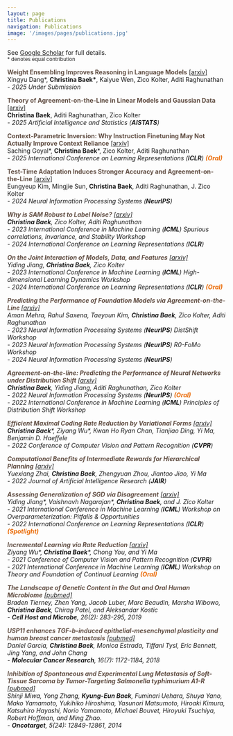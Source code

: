 ```yaml
---
layout: page
title: Publications
navigation: Publications
image: '/images/pages/publications.jpg'
---
```

See [Google Scholar](https://scholar.google.com/citations?user=8jVzL_YAAAAJ&hl=en) for full details.<br/>
<sub> * denotes equal contribution </sub>

**<span style="color:#614e43">Weight Ensembling Improves Reasoning in Language Models</span>**
[\[arxiv\]](https://arxiv.org/abs/2504.10478)<br/> Xingyu Dang\*, **Christina Baek\***, Kaiyue Wen, Zico Kolter, Aditi Raghunathan <br/> 
<em> - 2025 Under Submission </em> <br/>

**<span style="color:#614e43">Theory of Agreement-on-the-Line in Linear Models and Gaussian Data</span>**
[\[arxiv\]](https://kebaek.github.io/data/Agreement_theory_AISTATS.pdf)<br/> **Christina Baek**, Aditi Raghunathan, Zico Kolter <br/> 
<em> - 2025 Artificial Intelligence and Statistics (**AISTATS**)</em> <br/>

**<span style="color:#614e43">Context-Parametric Inversion: Why Instruction Finetuning May Not Actually Improve Context Reliance</span>**
[\[arxiv\]](https://arxiv.org/abs/2410.10796)<br/> Saching Goyal\*, **Christina Baek**\*, Zico Kolter, Aditi Raghunathan <br/> 
<em>  - 2025 International Conference on Learning Representations (**ICLR**) <span style="color:#ea6a05">**(Oral)** </span> </em> <br/>

**<span style="color:#614e43">Test-Time Adaptation Induces Stronger Accuracy and Agreement-on-the-Line</span>**
[\[arxiv\]](https://arxiv.org/abs/2310.04941)<br/> Eungyeup Kim, Mingjie Sun, **Christina Baek**, Aditi Raghunathan, J. Zico Kolter <br/> 
<em> - 2024 Neural Information Processing Systems (**NeurIPS**) <br/>

**<span style="color:#614e43"> Why is SAM Robust to Label Noise?</span>**
[\[arxiv\]](https://arxiv.org/abs/2405.03676)<br/> **Christina Baek**, Zico Kolter, Aditi Raghunathan <br/> 
<em>  - 2023 International Conference in Machine Learning (**ICML**) Spurious correlations, Invariance, and Stability Workshop <br/>
<em>  - 2024 International Conference on Learning Representations (**ICLR**) </em> <br/>

**<span style="color:#614e43"> On the Joint Interaction of Models, Data, and Features</span>**
[\[arxiv\]](https://arxiv.org/abs/2306.04793)<br/> Yiding Jiang, **Christina Baek**, Zico Kolter <br/> 
<em>  - 2023 International Conference in Machine Learning (**ICML**) High-dimensional Learning Dynamics Workshop <br/>
<em>  - 2024 International Conference on Learning Representations (**ICLR**) <span style="color:#ea6a05">**(Oral)** </span></em> <br/>

**<span style="color:#614e43"> Predicting the Performance of Foundation Models via Agreement-on-the-Line </span>**
[\[arxiv\]](https://openreview.net/forum?id=wMWU5kl21R)<br/> Aman Mehra, Rahul Saxena, Taeyoun Kim, **Christina Baek**, Zico Kolter, Aditi Raghunathan <br/> 
<em>  - 2023 Neural Information Processing Systems (**NeurIPS**) DistShift Workshop <br/>
<em>  - 2023 Neural Information Processing Systems (**NeurIPS**) R0-FoMo Workshop <br/>
<em>  - 2024 Neural Information Processing Systems (**NeurIPS**) <br/>

**<span style="color:#614e43"> Agreement-on-the-line: Predicting the Performance of Neural Networks under Distribution Shift</span>**
[\[arxiv\]](https://arxiv.org/abs/2206.13089)<br/> **Christina Baek**, Yiding Jiang, Aditi Raghunathan, Zico Kolter <br/> 
<em> - 2022 Neural Information Processing Systems (**NeurIPS**) <span style="color:#ea6a05">**(Oral)**  </span></em> <br/>
<em> - 2022 International Conference in Machine Learning (**ICML**) Principles of Distribution Shift Workshop  </em>

**<span style="color:#614e43">Efficient Maximal Coding Rate Reduction by Variational Forms</span>**
[\[arxiv\]](https://arxiv.org/abs/2204.00077) <br/> **Christina Baek**\*, Ziyang Wu\*, Kwan Ho Ryan Chan, Tianjiao Ding, Yi Ma, Benjamin D. Haeffele <br/> 
<em> - 2022 Conference of Computer Vision and Pattern Recognition (**CVPR**)  </em>

**<span style="color:#614e43">Computational Benefits of Intermediate Rewards for Hierarchical Planning</span>**
[\[arxiv\]](https://arxiv.org/abs/2107.03961) <br/> Yuexiang Zhai, **Christina Baek**, Zhengyuan Zhou, Jiantao Jiao, Yi Ma <br/> 
<em> - 2022 Journal of Artificial Intelligence Research (**JAIR**) </em>

**<span style="color:#614e43">Assessing Generalization of SGD via Disagreement</span>** 
[\[arxiv\]](https://arxiv.org/abs/2106.13799)<br/> Yiding Jiang\*, Vaishnavh Nagarajan\*, **Christina Baek**, and J. Zico Kolter <br/>
<em> - 2021 International Conference in Machine Learning (**ICML**) Workshop on Overparameterization: Pitfalls & Opportunities </em> <br/> 
<em> - 2022 International Conference on Learning Representations (**ICLR**) <span style="color:#ea6a05">**(Spotlight)** </span></em> <br/> 

**<span style="color:#614e43">Incremental Learning via Rate Reduction</span>** 
[\[arxiv\]](https://arxiv.org/abs/2011.14593)  <br/> Ziyang Wu\*, **Christina Baek**\*, Chong You, and Yi Ma <br/> 
<em> - 2021 Conference of Computer Vision and Pattern Recognition (**CVPR**) </em> <br/> 
<em> - 2021 International Conference in Machine Learning (**ICML**) Workshop on Theory and Foundation of Continual Learning <span style="color:#ea6a05"> **(Oral)** </span> </em>

**<span style="color:#614e43">The Landscape of Genetic Content in the Gut and Oral Human Microbiome</span>**
[\[pubmed\]](https://pubmed.ncbi.nlm.nih.gov/31415755/)  <br/> Braden Tierney, Zhen Yang, Jacob Luber, Marc Beaudin, Marsha Wibowo, **Christina Baek**, Chirag Patel, and Aleksandar Kostic <br/> <em> - **Cell Host and Microbe**, 26(2): 283-295, 2019</em>

**<span style="color:#614e43">USP11 enhances TGF-b-induced epithelial-mesenchymal plasticity and human breast cancer metastasis</span>** 
[\[pubmed\]](https://pubmed.ncbi.nlm.nih.gov/29724812/)  <br/> Daniel Garcia, **Christina Baek**, Monica Estrada, Tiffani Tysl, Eric Bennett, Jing Yang, and John Chang <br/> <em> - **Molecular Cancer Research**, 16(7): 1172-1184, 2018</em>

**<span style="color:#614e43">Inhibition of Spontaneous and Experimental Lung Metastasis of Soft-Tissue Sarcoma by Tumor-Targeting Salmonella typhimurium A1-R</span>** 
[\[pubmed\]](https://pubmed.ncbi.nlm.nih.gov/25528763/)<br/> Shinji Miwa, Yong Zhang, **Kyung-Eun Baek**, Fuminari Uehara, Shuya Yano, Mako Yamamoto, Yukihiko Hiroshima, Yasunori Matsumoto, Hiroaki Kimura, Katsuhiro Hayashi, Norio Yamamoto, Michael Bouvet, Hiroyuki Tsuchiya, Robert Hoffman, and Ming Zhao. <br/> <em> - **Oncotarget**, 5(24): 12849-12861, 2014</em>

